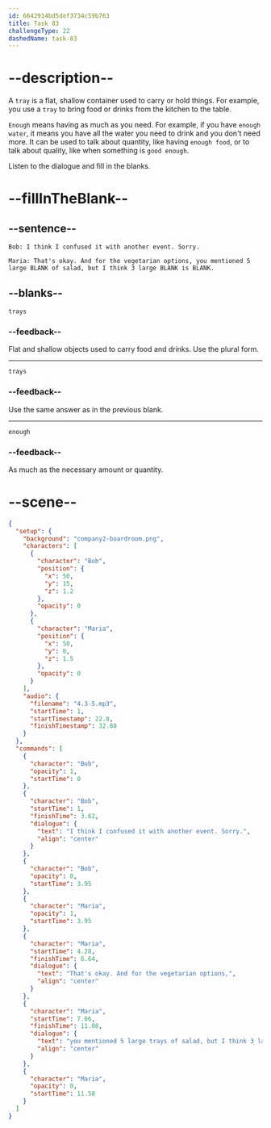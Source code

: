 ```yaml
---
id: 6642914bd5def3734c59b763
title: Task 83
challengeType: 22
dashedName: task-83
---
```


<!-- (Audio) Bob: I think I confused it with another event. Sorry. Maria: That's okay. And for the vegetarian options, you mentioned 5 large trays of salad, but I think 3 large trays is enough. -->

# --description--

A `tray` is a flat, shallow container used to carry or hold things. For example, you use a `tray` to bring food or drinks from the kitchen to the table.

`Enough` means having as much as you need. For example, if you have `enough water`, it means you have all the water you need to drink and you don't need more. It can be used to talk about quantity, like having `enough food`, or to talk about quality, like when something is `good enough`.

Listen to the dialogue and fill in the blanks.

# --fillInTheBlank--

## --sentence--

`Bob: I think I confused it with another event. Sorry.`

`Maria: That's okay. And for the vegetarian options, you mentioned 5 large BLANK of salad, but I think 3 large BLANK is BLANK.`

## --blanks--

`trays`

### --feedback--

Flat and shallow objects used to carry food and drinks. Use the plural form.

---

`trays`

### --feedback--

Use the same answer as in the previous blank.

---

`enough`

### --feedback--

As much as the necessary amount or quantity.

# --scene--

```json
{
  "setup": {
    "background": "company2-boardroom.png",
    "characters": [
      {
        "character": "Bob",
        "position": {
          "x": 50,
          "y": 15,
          "z": 1.2
        },
        "opacity": 0
      },
      {
        "character": "Maria",
        "position": {
          "x": 50,
          "y": 0,
          "z": 1.5
        },
        "opacity": 0
      }
    ],
    "audio": {
      "filename": "4.3-5.mp3",
      "startTime": 1,
      "startTimestamp": 22.8,
      "finishTimestamp": 32.88
    }
  },
  "commands": [
    {
      "character": "Bob",
      "opacity": 1,
      "startTime": 0
    },
    {
      "character": "Bob",
      "startTime": 1,
      "finishTime": 3.62,
      "dialogue": {
        "text": "I think I confused it with another event. Sorry.",
        "align": "center"
      }
    },
    {
      "character": "Bob",
      "opacity": 0,
      "startTime": 3.95
    },
    {
      "character": "Maria",
      "opacity": 1,
      "startTime": 3.95
    },
    {
      "character": "Maria",
      "startTime": 4.28,
      "finishTime": 6.64,
      "dialogue": {
        "text": "That's okay. And for the vegetarian options,",
        "align": "center"
      }
    },
    {
      "character": "Maria",
      "startTime": 7.06,
      "finishTime": 11.08,
      "dialogue": {
        "text": "you mentioned 5 large trays of salad, but I think 3 large trays is enough.",
        "align": "center"
      }
    },
    {
      "character": "Maria",
      "opacity": 0,
      "startTime": 11.58
    }
  ]
}
```
